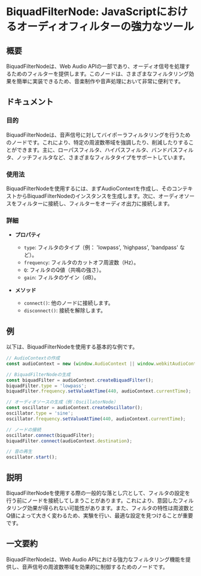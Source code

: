 <!--
Meta Description: # BiquadFilterNode: JavaScriptにおけるオーディオフィルターの強力なツール ## 概要 BiquadFilterNodeは、Web Audio APIの一部であり、オーディオ信号を処理するためのフィルターを提供します。このノードは、さまざまなフィルタリング効果を簡単に実装...
Meta Keywords: audiocontext, biquadfilter, oscillator, biquadfilternodeは, type
-->

# BiquadFilterNode: JavaScriptにおけるオーディオフィルターの強力なツール

## 概要
BiquadFilterNodeは、Web Audio APIの一部であり、オーディオ信号を処理するためのフィルターを提供します。このノードは、さまざまなフィルタリング効果を簡単に実装できるため、音楽制作や音声処理において非常に便利です。

## ドキュメント
### 目的
BiquadFilterNodeは、音声信号に対してバイポーラフィルタリングを行うためのノードです。これにより、特定の周波数帯域を強調したり、削減したりすることができます。主に、ローパスフィルタ、ハイパスフィルタ、バンドパスフィルタ、ノッチフィルタなど、さまざまなフィルタタイプをサポートしています。

### 使用法
BiquadFilterNodeを使用するには、まずAudioContextを作成し、そのコンテキストからBiquadFilterNodeのインスタンスを生成します。次に、オーディオソースをフィルターに接続し、フィルターをオーディオ出力に接続します。

### 詳細
- **プロパティ**
  - `type`: フィルタのタイプ（例： 'lowpass', 'highpass', 'bandpass' など）。
  - `frequency`: フィルタのカットオフ周波数（Hz）。
  - `Q`: フィルタのQ値（共鳴の強さ）。
  - `gain`: フィルタのゲイン（dB）。

- **メソッド**
  - `connect()`: 他のノードに接続します。
  - `disconnect()`: 接続を解除します。

## 例
以下は、BiquadFilterNodeを使用する基本的な例です。

```javascript
// AudioContextの作成
const audioContext = new (window.AudioContext || window.webkitAudioContext)();

// BiquadFilterNodeの生成
const biquadFilter = audioContext.createBiquadFilter();
biquadFilter.type = 'lowpass';
biquadFilter.frequency.setValueAtTime(440, audioContext.currentTime);

// オーディオソースの生成（例：OscillatorNode）
const oscillator = audioContext.createOscillator();
oscillator.type = 'sine';
oscillator.frequency.setValueAtTime(440, audioContext.currentTime);

// ノードの接続
oscillator.connect(biquadFilter);
biquadFilter.connect(audioContext.destination);

// 音の再生
oscillator.start();
```

## 説明
BiquadFilterNodeを使用する際の一般的な落とし穴として、フィルタの設定を行う前にノードを接続してしまうことがあります。これにより、意図したフィルタリング効果が得られない可能性があります。また、フィルタの特性は周波数とQ値によって大きく変わるため、実験を行い、最適な設定を見つけることが重要です。

## 一文要約
BiquadFilterNodeは、Web Audio APIにおける強力なフィルタリング機能を提供し、音声信号の周波数帯域を効果的に制御するためのノードです。